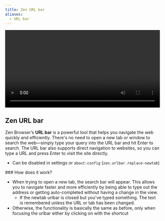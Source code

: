 ```yaml
---
title: Zen URL bar
aliases:
  - URL bar
---
```


<div align="center">
  <video width="100%" loop autoplay>
    <source src="/assets/user-manual/urlbar/vid.mov" type="video/mp4">
    Your browser does not support the video tag.
  </video>
</div>

## Zen URL bar

Zen Browser’s **URL bar** is a powerful tool that helps you navigate the web quickly and efficiently. There's no need to open a new tab or window to search the web—simply type your query into the URL bar and hit Enter to search. The URL bar also supports direct navigation to websites, so you can type a URL and press Enter to visit the site directly.

* Can be disabled in settings or `about:config` (`zen.urlbar.replace-newtab`)

### How does it work?

* When trying to open a new tab, the search bar will appear. This allows you to navigate faster and more efficiently by being able to type out the address or getting auto-completed without having a change in the view.
  * If the newtab urlbar is closed but you've typed something. The text is remembered unless the URL or tab has been changed. 
* Otherwise, the functionality is basically the same as before, only when focusing the urlbar either by clicking on with the shortcut

